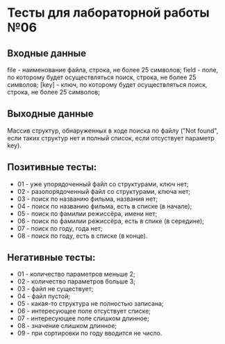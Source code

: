 # Тесты для лабораторной работы №06
## Входные данные
file - наименование файла, строка, не  более 25 символов;
field - поле, по которому будет осуществляться поиск, строка, не более 25 символов;
[key] - ключ, по которому будет осуществляться поиск, строка, не более 25 символов;
## Выходные данные
Массив структур, обнаруженных в ходе поиска по файлу ("Not found", если таких структур нет
 и полный список, если отсуствует параметр key).
## Позитивные тесты:
- 01 - уже упорядоченный файл со структурами, ключ нет;
- 02 - разопорядоченный файл со структурами, ключа нет;
- 03 - поиск по названию фильма, названия нет;
- 04 - поиск по названию фильма, есть в списке (в начале);
- 05 - поиск по фамилии режиссёра, имени нет;
- 06 - поиск по фамилии режиссёра, есть в спике (в середине);
- 07 - поиск по году, года нет;
- 08 - поиск по году, есть в списке (в конце).
## Негативные тесты:
- 01 - количество параметров меньше 2;
- 02 - количество параметров больше 3;
- 03 - файл не существует;
- 04 - файл пустой;
- 05 - какая-то структура не полностью записана;
- 06 - интересующее поле отсуствует  списке;
- 07 - интересующее поле слишком длинное;
- 08 - значение слишком длинное;
- 09 - при сортировки по году вводится не число.
